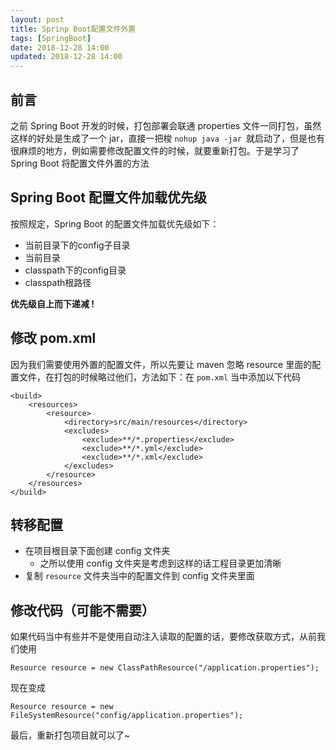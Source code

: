 ```yaml
---
layout: post
title: Sprinp Boot配置文件外置
tags: [SpringBoot]
date: 2018-12-28 14:00
updated: 2018-12-28 14:00
---
```

## 前言
之前 Spring Boot 开发的时候，打包部署会联通 properties 文件一同打包，虽然这样的好处是生成了一个 jar，直接一把梭 `nohup java -jar `就启动了，但是也有很麻烦的地方，例如需要修改配置文件的时候，就要重新打包。于是学习了 Spring Boot 将配置文件外置的方法

## Spring Boot 配置文件加载优先级
按照规定，Spring Boot 的配置文件加载优先级如下：

 - 当前目录下的config子目录
 - 当前目录
 - classpath下的config目录
 - classpath根路径

**优先级自上而下递减 !**

## 修改 pom.xml
因为我们需要使用外置的配置文件，所以先要让 maven 忽略 resource 里面的配置文件，在打包的时候略过他们，方法如下：在 `pom.xml` 当中添加以下代码

    <build>
        <resources>
            <resource>
                <directory>src/main/resources</directory>
                <excludes>
                    <exclude>**/*.properties</exclude>
                    <exclude>**/*.yml</exclude>
                    <exclude>**/*.xml</exclude>
                </excludes>
            </resource>
        </resources>
    </build>

## 转移配置
 - 在项目根目录下面创建 config 文件夹
    - 之所以使用 config 文件夹是考虑到这样的话工程目录更加清晰
 - 复制 `resource` 文件夹当中的配置文件到 config 文件夹里面
 
## 修改代码（可能不需要）
如果代码当中有些并不是使用自动注入读取的配置的话，要修改获取方式，从前我们使用

    Resource resource = new ClassPathResource("/application.properties");
    
 现在变成
 
    Resource resource = new FileSystemResource("config/application.properties");

最后，重新打包项目就可以了~
